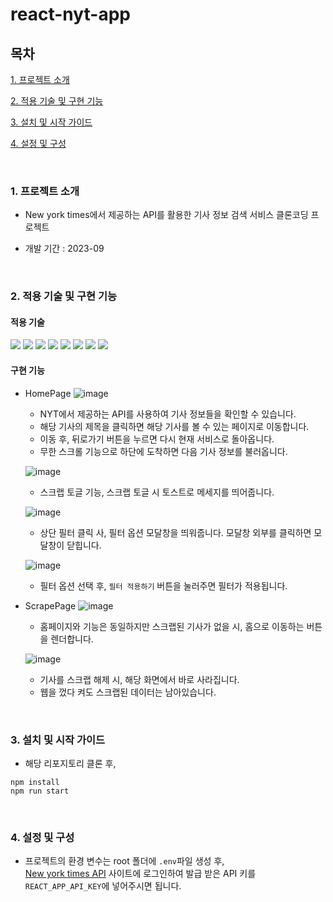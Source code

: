 # react-nyt-app


## 목차

[1. 프로젝트 소개](#1-프로젝트-소개)

[2. 적용 기술 및 구현 기능](#2-적용-기술-및-구현-기능)

[3. 설치 및 시작 가이드](#3-설치-및-시작-가이드)

[4. 설정 및 구성](#4-설정-및-구성)

<br/>

### 1. 프로젝트 소개
-  New york times에서 제공하는 API를 활용한 기사 정보 검색 서비스 클론코딩 프로젝트

- 개발 기간 : 2023-09

<br/>

### 2. 적용 기술 및 구현 기능
#### 적용 기술
<img src="https://img.shields.io/badge/React-61DAFB?style=flat&logo=React&logoColor=white"/> <img src="https://img.shields.io/badge/TypeScript-3178C6?style=flat&logo=TypeScript&logoColor=white"/> <img src="https://img.shields.io/badge/Recoil-3578E5?style=flat&logo=Recoil&logoColor=white"/> <img src="https://img.shields.io/badge/ReactQuery-FF4154?style=flat&logo=ReactQuery&logoColor=white"/> <img src="https://img.shields.io/badge/Axios-5A29E4?style=flat&logo=Axios&logoColor=white"/> <img src="https://img.shields.io/badge/ReactToastify-000000?style=flat&logo=ReactToastify&logoColor=white"/> <img src="https://img.shields.io/badge/ReactInterSectionObserver-000000?style=flat&logo=ReactInterSectionObserver&logoColor=white"/> <img src="https://img.shields.io/badge/TailWindCSS-06B6D4?style=flat&logo=TailWindCSS&logoColor=white"/>

#### 구현 기능

  - HomePage
    ![image](https://github.com/Dorabang/react-nyt-app/assets/39180932/b18565a7-c985-448e-968f-a6b0b6dc55d1)
    - NYT에서 제공하는 API를 사용하여 기사 정보들을 확인할 수 있습니다.
    - 해당 기사의 제목을 클릭하면 해당 기사를 볼 수 있는 페이지로 이동합니다.
    - 이동 후, 뒤로가기 버튼을 누르면 다시 현재 서비스로 돌아옵니다.
    - 무한 스크롤 기능으로 하단에 도착하면 다음 기사 정보를 불러옵니다.

    ![image](https://github.com/Dorabang/react-nyt-app/assets/39180932/a97f1bb6-35d6-4e95-95cb-28380c5f09dd)
    - 스크랩 토글 기능, 스크랩 토글 시 토스트로 메세지를 띄어줍니다.
    
    ![image](https://github.com/Dorabang/react-nyt-app/assets/39180932/d9f491af-efd6-4375-b2bf-c2f720681cb8)
    - 상단 필터 클릭 사, 필터 옵션 모달창을 띄워줍니다. 모달창 외부를 클릭하면 모달창이 닫힙니다.

    ![image](https://github.com/Dorabang/react-nyt-app/assets/39180932/243141fb-b5f7-443e-85ea-a45e4db264d2)
    - 필터 옵션 선택 후, `필터 적용하기` 버튼을 눌러주면 필터가 적용됩니다.

  - ScrapePage
    ![image](https://github.com/Dorabang/react-nyt-app/assets/39180932/5dd9c9e0-5920-49ba-904e-f9d30bbbf7d2)
    - 홈페이지와 기능은 동일하지만 스크랩된 기사가 없을 시, 홈으로 이동하는 버튼을 렌더합니다.

    ![image](https://github.com/Dorabang/react-nyt-app/assets/39180932/8279c005-97c6-4444-8d6f-23acb51145a2)
    - 기사를 스크랩 해제 시, 해당 화면에서 바로 사라집니다.
    - 웹을 껐다 켜도 스크랩된 데이터는 남아있습니다.

<br/>

### 3. 설치 및 시작 가이드

- 해당 리포지토리 클론 후,
```
npm install
npm run start
```

<br/>

### 4. 설정 및 구성

- 프로젝트의 환경 변수는 root 폴더에 `.env`파일 생성 후,<br/>
[New york times API](https://developer.nytimes.com/apis) 사이트에 로그인하여 발급 받은 API 키를 `REACT_APP_API_KEY`에 넣어주시면 됩니다.
